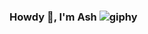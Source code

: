 ### Howdy 👋, I'm Ash ![giphy](https://github.com/ashkan-rahnavardi/ashkan-rahnavardi/assets/77521991/eb7890f4-c935-4942-924c-cd6399f78516)

## 


<!--
**ashkan-rahnavardi/ashkan-rahnavardi** is a ✨ _special_ ✨ repository because its `README.md` (this file) appears on your GitHub profile.

Here are some ideas to get you started:

- 🔭 I’m currently working on ...
- 🌱 I’m currently learning ...
- 👯 I’m looking to collaborate on ...
- 🤔 I’m looking for help with ...
- 💬 Ask me about ...
- 📫 How to reach me: ...
- 😄 Pronouns: ...
- ⚡ Fun fact: ...
-->
